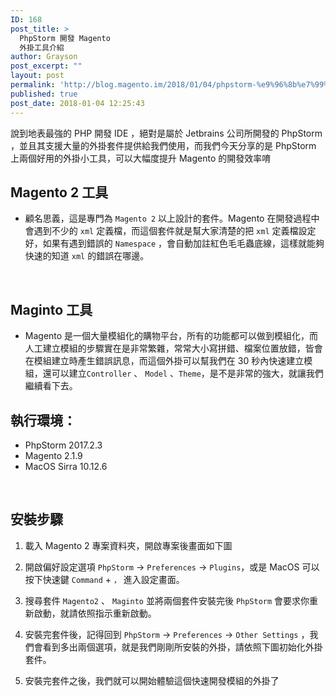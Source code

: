 ```yaml
---
ID: 168
post_title: >
  PhpStorm 開發 Magento
  外掛工具介紹
author: Grayson
post_excerpt: ""
layout: post
permalink: 'http://blog.magento.im/2018/01/04/phpstorm-%e9%96%8b%e7%99%bc-magento-%e5%a4%96%e6%8e%9b%e5%b7%a5%e5%85%b7%e4%bb%8b%e7%b4%b9/'
published: true
post_date: 2018-01-04 12:25:43
---
```

說到地表最強的 PHP 開發 IDE ，絕對是屬於 Jetbrains 公司所開發的 PhpStorm ，並且其支援大量的外掛套件提供給我們使用，而我們今天分享的是 PhpStorm 上兩個好用的外掛小工具，可以大幅度提升 Magento 的開發效率唷
<br>

<h2>Magento 2  工具</h2>

<ul>
<li>顧名思義，這是專門為 <code>Magento 2</code> 以上設計的套件。Magento 在開發過程中會遇到不少的 <code>xml</code> 定義檔，而這個套件就是幫大家清楚的把 <code>xml</code> 定義檔設定好，如果有遇到錯誤的 <code>Namespace</code> ，會自動加註紅色毛毛蟲底線，這樣就能夠快速的知道 <code>xml</code> 的錯誤在哪邊。</li>
</ul>

<br>

<h2>Maginto  工具</h2>

<ul>
<li>Magento 是一個大量模組化的購物平台，所有的功能都可以做到模組化，而人工建立模組的步驟實在是非常繁雜，常常大小寫拼錯、檔案位置放錯，皆會在模組建立時產生錯誤訊息，而這個外掛可以幫我們在 30 秒內快速建立模組，還可以建立<code>Controller</code> 、 <code>Model</code> 、<code>Theme</code>，是不是非常的強大，就讓我們繼續看下去。
<br></li>
</ul>

<h2>執行環境：</h2>

<ul>
<li>PhpStorm 2017.2.3</li>
<li>Magento 2.1.9</li>
<li>MacOS Sirra 10.12.6</li>
</ul>

<br>

<h2>安裝步驟</h2>

<ol>
<li><p>載入 Magento 2 專案資料夾，開啟專案後畫面如下圖
<img src="http://blog.magento.im/wp-content/uploads/2018/01/%E8%9E%A2%E5%B9%95%E5%BF%AB%E7%85%A7-2018-01-04-20.22.01.png" alt="" />
<br></p></li>
<li><p>開啟偏好設定選項 <code>PhpStorm</code> -> <code>Preferences</code> -> <code>Plugins</code>，或是 MacOS 可以按下快速鍵 <code>Command</code> + <code>，</code> 進入設定畫面。
<img src="http://blog.magento.im/wp-content/uploads/2018/01/%E8%9E%A2%E5%B9%95%E5%BF%AB%E7%85%A7-2018-01-04-20.23.41.png" alt="" />
<br></p></li>
<li><p>搜尋套件 <code>Magento2</code> 、 <code>Maginto</code> 並將兩個套件安裝完後 <code>PhpStorm</code> 會要求你重新啟動，就請依照指示重新啟動。
<img src="http://blog.magento.im/wp-content/uploads/2018/01/%E8%9E%A2%E5%B9%95%E5%BF%AB%E7%85%A7-2018-01-04-20.23.50.png" alt="" />
<br></p></li>
<li><p>安裝完套件後，記得回到  <code>PhpStorm</code> -> <code>Preferences</code> -> <code>Other Settings</code> ，我們會看到多出兩個選項，就是我們剛剛所安裝的外掛，請依照下圖初始化外掛套件。
<img src="http://blog.magento.im/wp-content/uploads/2018/01/%E8%9E%A2%E5%B9%95%E5%BF%AB%E7%85%A7-2018-01-04-20.24.02.png" alt="" />
<img src="http://blog.magento.im/wp-content/uploads/2018/01/%E8%9E%A2%E5%B9%95%E5%BF%AB%E7%85%A7-2018-01-04-20.23.57.png" alt="" />
<br></p></li>
<li><p>安裝完套件之後，我們就可以開始體驗這個快速開發模組的外掛了</p></li>
</ol>